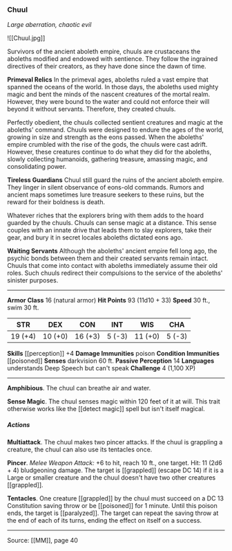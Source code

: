 ### Chuul
_Large aberration, chaotic evil_

![[Chuul.jpg]]

Survivors of the ancient aboleth empire, chuuls are crustaceans the aboleths modified and endowed with sentience. They follow the ingrained directives of their creators, as they have done since the dawn of time.

**Primeval Relics** In the primeval ages, aboleths ruled a vast empire that spanned the oceans of the world. In those days, the aboleths used mighty magic and bent the minds of the nascent creatures of the mortal realm. However, they were bound to the water and could not enforce their will beyond it without servants. Therefore, they created chuuls.

Perfectly obedient, the chuuls collected sentient creatures and magic at the aboleths' command. Chuuls were designed to endure the ages of the world, growing in size and strength as the eons passed. When the aboleths' empire crumbled with the rise of the gods, the chuuls were cast adrift. However, these creatures continue to do what they did for the aboleths, slowly collecting humanoids, gathering treasure, amassing magic, and consolidating power.


**Tireless Guardians** Chuul still guard the ruins of the ancient aboleth empire. They linger in silent observance of eons-old commands. Rumors and ancient maps sometimes lure treasure seekers to these ruins, but the reward for their boldness is death.

Whatever riches that the explorers bring with them adds to the hoard guarded by the chuuls. Chuuls can sense magic at a distance. This sense couples with an innate drive that leads them to slay explorers, take their gear, and bury it in secret locales aboleths dictated eons ago.


**Waiting Servants** Although the aboleths' ancient empire fell long ago, the psychic bonds between them and their created servants remain intact. Chuuls that come into contact with aboleths immediately assume their old roles. Such chuuls redirect their compulsions to the service of the aboleths' sinister purposes.






---

**Armor Class** 16 (natural armor)
**Hit Points** 93 (11d10 + 33)
**Speed** 30 ft., swim 30 ft.

| STR     | DEX     | CON     | INT     | WIS     | CHA     |
|---------|---------|---------|---------|---------|---------|
| 19 (+4) | 10 (+0) | 16 (+3) | 5 (-3) | 11 (+0) | 5 (-3) |

**Skills** [[perception]] +4
**Damage Immunities** poison
**Condition Immunities** [[poisoned]]
**Senses** darkvision 60 ft.
**Passive Perception** 14
**Languages** understands Deep Speech but can't speak
**Challenge** 4 (1,100 XP)

---

**Amphibious**. The chuul can breathe air and water.

**Sense Magic**. The chuul senses magic within 120 feet of it at will. This trait otherwise works like the [[detect magic]] spell but isn't itself magical.

##### Actions
**Multiattack**. The chuul makes two pincer attacks. If the chuul is grappling a creature, the chuul can also use its tentacles once.

**Pincer**. _Melee Weapon Attack:_ +6 to hit, reach 10 ft., one target. Hit: 11 (2d6 + 4) bludgeoning damage. The target is [[grappled]] (escape DC 14) if it is a Large or smaller creature and the chuul doesn't have two other creatures [[grappled]].

**Tentacles**. One creature [[grappled]] by the chuul must succeed on a DC 13 Constitution saving throw or be [[poisoned]] for 1 minute. Until this poison ends, the target is [[paralyzed]]. The target can repeat the saving throw at the end of each of its turns, ending the effect on itself on a success.


---

Source: [[MM]], page 40